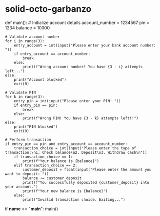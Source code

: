 # solid-octo-garbanzo
def main():
    # Initialize account details
    account_number = 1234567
    pin = 1234
    balance = 10000

    # Validate account number
    for i in range(3):
        entry_account = int(input("Please enter your bank account number: "))
        if entry_account == account_number:
            break
        else:
            print(f"Wrong account number! You have {3 - i} attempts left...")
    else:
        print("Account blocked")
        exit(0)

    # Validate PIN
    for k in range(3):
        entry_pin = int(input("Please enter your PIN: "))
        if entry_pin == pin:
            break
        else:
            print(f"Wrong PIN! You have {3 - k} attempts left!!")
    else:
        print("PIN blocked")
        exit(0)

    # Perform transaction
    if entry_pin == pin and entry_account == account_number:
        transaction_choice = int(input("Please enter the type of transaction:\n1. Check balance\n2. Deposit\n3. Withdraw cash\n"))
        if transaction_choice == 1:
            print(f"Your balance is {balance}")
        elif transaction_choice == 2:
            customer_deposit = float(input("Please enter the amount you want to deposit: "))
            balance += customer_deposit
            print(f"You successfully deposited {customer_deposit} into your account.")
            print(f"Your new balance is {balance}")
        else:
            print("Invalid transaction choice. Exiting...")

if __name__ == "__main__":
    main()
